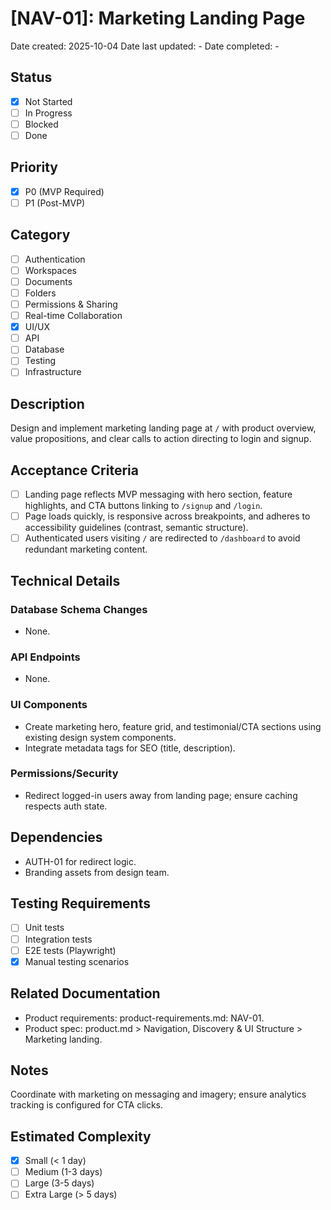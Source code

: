 # [NAV-01]: Marketing Landing Page

Date created: 2025-10-04
Date last updated: -
Date completed: -

## Status

- [x] Not Started
- [ ] In Progress
- [ ] Blocked
- [ ] Done

## Priority

- [x] P0 (MVP Required)
- [ ] P1 (Post-MVP)

## Category

- [ ] Authentication
- [ ] Workspaces
- [ ] Documents
- [ ] Folders
- [ ] Permissions & Sharing
- [ ] Real-time Collaboration
- [x] UI/UX
- [ ] API
- [ ] Database
- [ ] Testing
- [ ] Infrastructure

## Description

Design and implement marketing landing page at `/` with product overview, value propositions, and clear calls to action directing to login and signup.

## Acceptance Criteria

- [ ] Landing page reflects MVP messaging with hero section, feature highlights, and CTA buttons linking to `/signup` and `/login`.
- [ ] Page loads quickly, is responsive across breakpoints, and adheres to accessibility guidelines (contrast, semantic structure).
- [ ] Authenticated users visiting `/` are redirected to `/dashboard` to avoid redundant marketing content.

## Technical Details

### Database Schema Changes

- None.

### API Endpoints

- None.

### UI Components

- Create marketing hero, feature grid, and testimonial/CTA sections using existing design system components.
- Integrate metadata tags for SEO (title, description).

### Permissions/Security

- Redirect logged-in users away from landing page; ensure caching respects auth state.

## Dependencies

- AUTH-01 for redirect logic.
- Branding assets from design team.

## Testing Requirements

- [ ] Unit tests
- [ ] Integration tests
- [ ] E2E tests (Playwright)
- [x] Manual testing scenarios

## Related Documentation

- Product requirements: product-requirements.md: NAV-01.
- Product spec: product.md > Navigation, Discovery & UI Structure > Marketing landing.

## Notes

Coordinate with marketing on messaging and imagery; ensure analytics tracking is configured for CTA clicks.

## Estimated Complexity

- [x] Small (< 1 day)
- [ ] Medium (1-3 days)
- [ ] Large (3-5 days)
- [ ] Extra Large (> 5 days)
